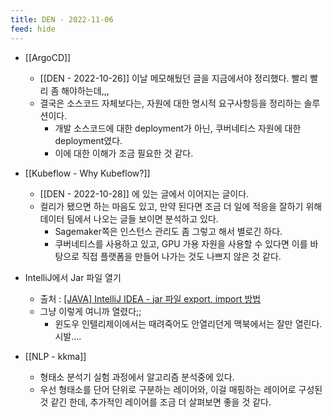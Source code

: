 ```yaml
---
title: DEN - 2022-11-06
feed: hide
---
```

- [[ArgoCD]]
	- [[DEN - 2022-10-26]] 이날 메모해뒀던 글을 지금에서야 정리했다. 빨리 빨리 좀 해야하는데,,,
	- 결국은 소스코드 자체보다는, 자원에 대한 명시적 요구사항등을 정리하는 솔루션이다.
		- 개발 소스코드에 대한 deployment가 아닌, 쿠버네티스 자원에 대한 deployment였다.
		- 이에 대한 이해가 조금 필요한 것 같다.

- [[Kubeflow - Why Kubeflow?]]
	- [[DEN - 2022-10-28]] 에 있는 글에서 이어지는 글이다.
	- 컬리가 됐으면 하는 마음도 있고, 만약 된다면 조금 더 일에 적응을 잘하기 위해 데이터 팀에서 나오는 글들 보이면 분석하고 있다.
		- Sagemaker쪽은 인스턴스 관리도 좀 그렇고 해서 별로긴 하다.
		- 쿠버네티스를 사용하고 있고, GPU 가용 자원을 사용할 수 있다면 이를 바탕으로 직접 플랫폼을 만들어 나가는 것도 나쁘지 않은 것 같다.


- IntelliJ에서 Jar 파일 열기
	- 출처 : [[JAVA] IntelliJ IDEA - jar 파일 export, import 방법](https://atoz-develop.tistory.com/entry/JAVA-IntelliJ-IDEA-jar-파일-export-import-방법)
	- 그냥 이렇게 여니까 열렸다;;
		- 윈도우 인텔리제이에서는 때려죽어도 안열리던게 맥북에서는 잘만 열린다. 시발....

- [[NLP - kkma]]
	- 형태소 분석기 실험 과정에서 알고리즘 분석중에 있다.
	- 우선 형태소를 단어 단위로 구분하는 레이어와, 이걸 매핑하는 레이어로 구성된 것 같긴 한데, 추가적인 레이어를 조금 더 살펴보면 좋을 것 같다.
